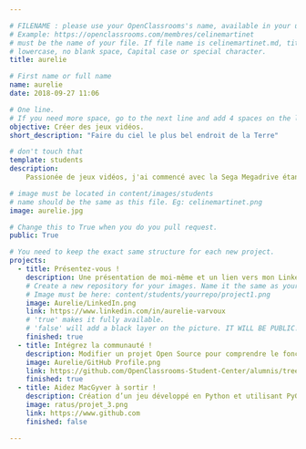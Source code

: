 ```yaml
---

# FILENAME : please use your OpenClassrooms's name, available in your url.
# Example: https://openclassrooms.com/membres/celinemartinet
# must be the name of your file. If file name is celinemartinet.md, title is celinemartinet.
# lowercase, no blank space, Capital case or special character.
title: aurelie

# First name or full name
name: aurelie
date: 2018-09-27 11:06

# One line.
# If you need more space, go to the next line and add 4 spaces on the left, as in 'description'.
objective: Créer des jeux vidéos.
short_description: "Faire du ciel le plus bel endroit de la Terre"

# don't touch that
template: students
description:
    Passionée de jeux vidéos, j'ai commencé avec la Sega Megadrive étant enfant, avec Sonic. Fan d'Overwatch.

# image must be located in content/images/students
# name should be the same as this file. Eg: celinemartinet.png
image: aurelie.jpg

# Change this to True when you do you pull request.
public: True

# You need to keep the exact same structure for each new project.
projects:
  - title: Présentez-vous !
    description: Une présentation de moi-même et un lien vers mon LinkedIn.
    # Create a new repository for your images. Name it the same as your nickname and profile picture.
    # Image must be here: content/students/yourrepo/project1.png
    image: Aurelie/LinkedIn.png
    link: https://www.linkedin.com/in/aurelie-varvoux
    # 'true' makes it fully available.
    # 'false' will add a black layer on the picture. IT WILL BE PUBLIC!
    finished: true
  - title: Intégrez la communauté !
    description: Modifier un projet Open Source pour comprendre le fonctionnement de Git, de Github et des pull requests. 
    image: Aurelie/GitHub Profile.png
    link: https://github.com/OpenClassrooms-Student-Center/alumnis/tree/master/content/images/students/
    finished: true
  - title: Aidez MacGyver à sortir !
    description: Création d’un jeu développé en Python et utilisant PyGame.
    image: ratus/projet_3.png
    link: https://www.github.com
    finished: false

---
```


